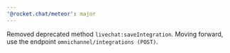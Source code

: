 ```yaml
---
'@rocket.chat/meteor': major
---
```


Removed deprecated method `livechat:saveIntegration`. Moving forward, use the endpoint `omnichannel/integrations (POST)`.
